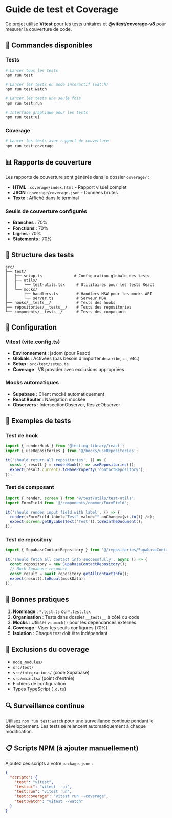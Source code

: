 
# Guide de test et Coverage

Ce projet utilise **Vitest** pour les tests unitaires et **@vitest/coverage-v8** pour mesurer la couverture de code.

## 🚀 Commandes disponibles

### Tests
```bash
# Lancer tous les tests
npm run test

# Lancer les tests en mode interactif (watch)
npm run test:watch

# Lancer les tests une seule fois
npm run test:run

# Interface graphique pour les tests
npm run test:ui
```

### Coverage
```bash
# Lancer les tests avec rapport de couverture
npm run test:coverage
```

## 📊 Rapports de couverture

Les rapports de couverture sont générés dans le dossier `coverage/` :
- **HTML** : `coverage/index.html` - Rapport visuel complet
- **JSON** : `coverage/coverage.json` - Données brutes
- **Texte** : Affiché dans le terminal

### Seuils de couverture configurés

- **Branches** : 70%
- **Fonctions** : 70%
- **Lignes** : 70%
- **Statements** : 70%

## 🧪 Structure des tests

```
src/
├── test/
│   ├── setup.ts              # Configuration globale des tests
│   ├── utils/
│   │   └── test-utils.tsx     # Utilitaires pour les tests React
│   └── mocks/
│       ├── handlers.ts        # Handlers MSW pour les mocks API
│       └── server.ts          # Serveur MSW
├── hooks/__tests__/           # Tests des hooks
├── repositories/__tests__/    # Tests des repositories
└── components/__tests__/      # Tests des composants
```

## 🔧 Configuration

### Vitest (vite.config.ts)
- **Environnement** : jsdom (pour React)
- **Globals** : Activées (pas besoin d'importer `describe`, `it`, etc.)
- **Setup** : `src/test/setup.ts`
- **Coverage** : V8 provider avec exclusions appropriées

### Mocks automatiques
- **Supabase** : Client mocké automatiquement
- **React Router** : Navigation mockée
- **Observers** : IntersectionObserver, ResizeObserver

## 📝 Exemples de tests

### Test de hook
```typescript
import { renderHook } from '@testing-library/react';
import { useRepositories } from '@/hooks/useRepositories';

it('should return all repositories', () => {
  const { result } = renderHook(() => useRepositories());
  expect(result.current).toHaveProperty('contactRepository');
});
```

### Test de composant
```typescript
import { render, screen } from '@/test/utils/test-utils';
import FormField from '@/components/common/FormField';

it('should render input field with label', () => {
  render(<FormField label="Test" value="" onChange={vi.fn()} />);
  expect(screen.getByLabelText('Test')).toBeInTheDocument();
});
```

### Test de repository
```typescript
import { SupabaseContactRepository } from '@/repositories/SupabaseContactRepository';

it('should fetch all contact info successfully', async () => {
  const repository = new SupabaseContactRepository();
  // Mock Supabase response
  const result = await repository.getAllContactInfo();
  expect(result).toEqual(mockData);
});
```

## 🎯 Bonnes pratiques

1. **Nommage** : `*.test.ts` ou `*.test.tsx`
2. **Organisation** : Tests dans dossier `__tests__` à côté du code
3. **Mocks** : Utiliser `vi.mock()` pour les dépendances externes
4. **Coverage** : Viser les seuils configurés (70%)
5. **Isolation** : Chaque test doit être indépendant

## 🚨 Exclusions du coverage

- `node_modules/`
- `src/test/`
- `src/integrations/` (code Supabase)
- `src/main.tsx` (point d'entrée)
- Fichiers de configuration
- Types TypeScript (`.d.ts`)

## 🔍 Surveillance continue

Utilisez `npm run test:watch` pour une surveillance continue pendant le développement. Les tests se relancent automatiquement à chaque modification.

## 📋 Scripts NPM (à ajouter manuellement)

Ajoutez ces scripts à votre `package.json` :

```json
{
  "scripts": {
    "test": "vitest",
    "test:ui": "vitest --ui",
    "test:run": "vitest run",
    "test:coverage": "vitest run --coverage",
    "test:watch": "vitest --watch"
  }
}
```
